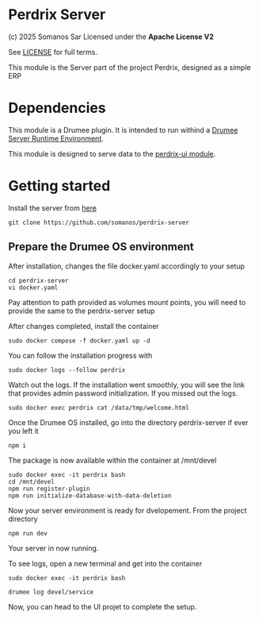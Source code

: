 # Perdrix Server
(c) 2025 Somanos Sar Licensed under the **Apache License V2**

See [LICENSE](LICENSE) for full terms.

This module is the Server part of the project Perdrix, designed as a simple ERP

# Dependencies
This module is a Drumee plugin. It is intended to run withind a [Drumee Server Runtime Environment](https://github.com/drumee/documentation/wiki/Developer-Corner). 

This module is designed to serve data to the [perdrix-ui module](https://github.com/somanos/perdrix-ui).


# Getting started

Install the server from [here](https://github.com/somanos/perdrix-server)

```console
git clone https://github.com/somanos/perdrix-server

```

## Prepare the Drumee OS environment


After installation, changes the file docker.yaml accordingly to your setup
```console
cd perdrix-server
vi docker.yaml

```

Pay attention to path provided as volumes mount points, you will need to provide the same to the perdrix-server setup

After changes completed, install the container
```console
sudo docker compose -f docker.yaml up -d

```

You can follow the installation progress with
```console
sudo docker logs --follow perdrix
```

Watch out the logs. If the installation went smoothly, you will see the link that provides admin password initialization. If you missed out the logs.


```console
sudo docker exec perdrix cat /data/tmp/welcome.html
```

Once the Drumee OS installed, go into the directory perdrix-server if ever you left it

```console
npm i 
```

The package is now available within the container at /mnt/devel

```console
sudo docker exec -it perdrix bash
cd /mnt/devel
npm run register-plugin
npm run initialize-database-with-data-deletion
```

Now your server environment is ready for dvelopement. From the project directory

```console
npm run dev
```

Your server in now running.

To see logs, open a new terminal and get into the container 
```console
sudo docker exec -it perdrix bash
```

```console
drumee log devel/service
```

Now, you can head to the UI projet to complete the setup.